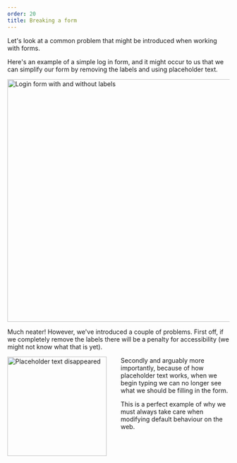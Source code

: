 ```yaml
---
order: 20
title: Breaking a form
---
```


<div class="panels">
<div>

Let's look at a common problem that might be introduced when working with forms.

Here's an example of a simple log in form, and it might occur to us that we can simplify our form by removing the labels and using placeholder text.

<img width="550" src="../loginform.jpg" alt="Login form with and without labels" />

</div>
<div>

Much neater! However, we've introduced a couple of problems. First off, if we completely remove the labels there will be a penalty for accessibility (we might not know what that is yet).

<img width="225" style="float: left; margin-right: 2rem;" src="../placeholder.png" alt="Placeholder text disappeared" />

Secondly and arguably more importantly, because of how placeholder text works, when we begin typing we can no longer see what we should be filling in the form. 

This is a perfect example of why we must always take care when modifying default behaviour on the web.

</div>
</div>
